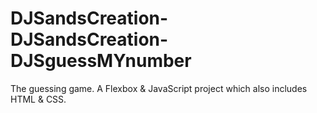 # DJSandsCreation-DJSandsCreation-DJSguessMYnumber
The guessing game. A Flexbox &amp; JavaScript project which also includes HTML &amp; CSS.
